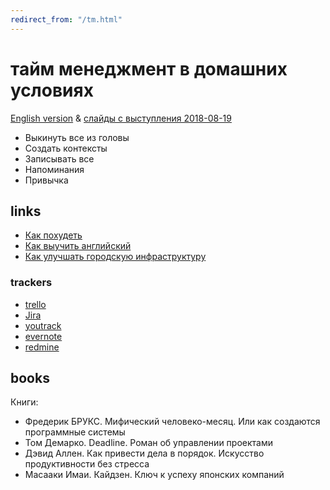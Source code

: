 ```yaml
---
redirect_from: "/tm.html"
---
```

# тайм менеджмент в домашних условиях

[English version](time-management-irl.md) & [слайды с выступления 2018-08-19](https://cloud.mail.ru/public/BsRX/gJfQUEuEm)

* Выкинуть все из головы
* Создать контексты
* Записывать все
* Напоминания
* Привычка

## links

* [Как похудеть](http://www.goncharov.xyz/life/how-to-lose-weight.html)
* [Как выучить английский](http://www.goncharov.xyz/life/how-to-english.html)
* [Как улучшать городскую инфраструктуру](http://www.goncharov.xyz/life/how-to-improve-your-town.html)

### trackers

* [trello](https://trello.com/)
* [Jira](https://www.atlassian.com/software/jira)
* [youtrack](https://www.jetbrains.com/youtrack/)
* [evernote](https://evernote.com/)
* [redmine](https://www.redmine.org/)

## books

Книги:
* Фредерик БРУКС. Мифический человеко-месяц. Или как создаются программные системы
* Том Демарко. Deadline. Роман об управлении проектами
* Дэвид Аллен. Как привести дела в порядок. Искусство продуктивности без стресса
* Масааки Имаи. Кайдзен. Ключ к успеху японских компаний

